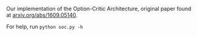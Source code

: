 Our implementation of the Option-Critic Architecture, original paper found at [arxiv.org/abs/1609.05140](https://arxiv.org/abs/1609.05140).

For help, run `python soc.py -h`
